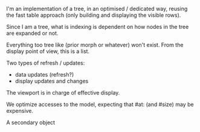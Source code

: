 I'm an implementation of a tree, in an optimised / dedicated way, reusing the fast table approach (only building and displaying the visible rows).

Since I am a tree, what is indexing is dependent on how nodes in the tree are expanded or not.

Everything too tree like (prior morph or whatever) won't exist. From the display point of view, this is a list.

Two types of refresh / updates:
- data updates (refresh?)
- display updates and changes

The viewport is in charge of effective display.

We optimize accesses to the model, expecting that #at: (and #size) may be expensive.

A secondary object 